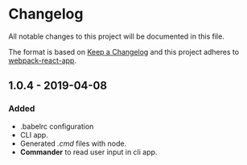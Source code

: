 # Changelog
All notable changes to this project will be documented in this file.

The format is based on [Keep a Changelog](http://keepachangelog.com/en/1.0.0/)
and this project adheres to [webpack-react-app](https://github.com/martline1/webpack-react-app).

## 1.0.4 - 2019-04-08
### Added
- .babelrc configuration
- CLI app.
- Generated *.cmd* files with node.
- **Commander** to read user input in cli app.
